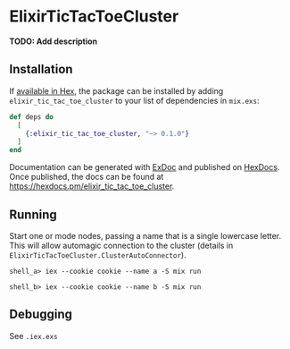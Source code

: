 # ElixirTicTacToeCluster

**TODO: Add description**

## Installation

If [available in Hex](https://hex.pm/docs/publish), the package can be installed
by adding `elixir_tic_tac_toe_cluster` to your list of dependencies in `mix.exs`:

```elixir
def deps do
  [
    {:elixir_tic_tac_toe_cluster, "~> 0.1.0"}
  ]
end
```

Documentation can be generated with [ExDoc](https://github.com/elixir-lang/ex_doc)
and published on [HexDocs](https://hexdocs.pm). Once published, the docs can
be found at <https://hexdocs.pm/elixir_tic_tac_toe_cluster>.

## Running

Start one or mode nodes, passing a name that is a single lowercase letter. This
will allow automagic connection to the cluster (details in
`ElixirTicTacToeCluster.ClusterAutoConnector`).

```
shell_a> iex --cookie cookie --name a -S mix run

shell_b> iex --cookie cookie --name b -S mix run
```

## Debugging

See `.iex.exs`
